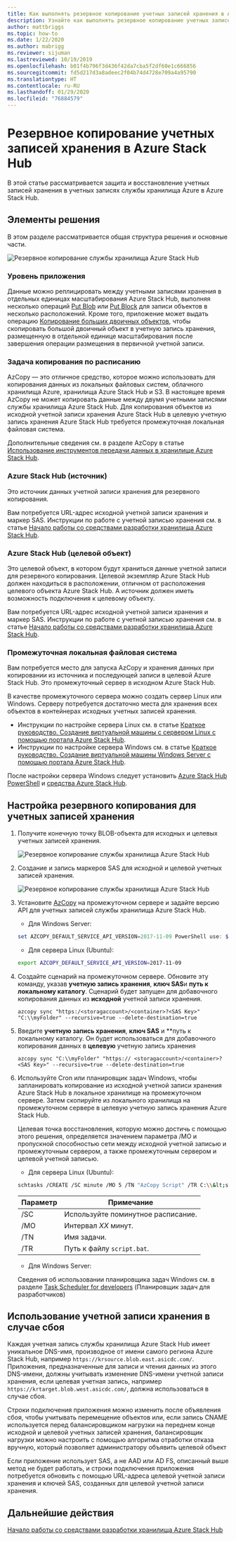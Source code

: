```yaml
---
title: Как выполнять резервное копирование учетных записей хранения в Azure Stack Hub
description: Узнайте как выполнять резервное копирование учетных записей хранения в Azure Stack Hub.
author: mattbriggs
ms.topic: how-to
ms.date: 1/22/2020
ms.author: mabrigg
ms.reviewer: sijuman
ms.lastreviewed: 10/19/2019
ms.openlocfilehash: b01f4b796f3d436f42da7cba5f2df60e1c666856
ms.sourcegitcommit: fd5d217d3a8adeec2f04b74d4728e709a4a95790
ms.translationtype: HT
ms.contentlocale: ru-RU
ms.lasthandoff: 01/29/2020
ms.locfileid: "76884579"
---
```

# <a name="back-up-your-storage-accounts-on-azure-stack-hub"></a>Резервное копирование учетных записей хранения в Azure Stack Hub

В этой статье рассматривается защита и восстановление учетных записей хранения в учетных записях службы хранилища Azure в Azure Stack Hub.

## <a name="elements-of-the-solution"></a>Элементы решения

В этом разделе рассматривается общая структура решения и основные части.

![Резервное копирование службы хранилища Azure Stack Hub](./media/azure-stack-network-howto-backup-storage/azure-stack-storage-backup.png)

### <a name="application-layer"></a>Уровень приложения

Данные можно реплицировать между учетными записями хранения в отдельных единицах масштабирования Azure Stack Hub, выполняя несколько операций [Put Blob](https://docs.microsoft.com/rest/api/storageservices/put-blob) или [Put Block](https://docs.microsoft.com/rest/api/storageservices/put-block) для записи объектов в несколько расположений. Кроме того, приложение может выдать операцию [Копирование больших двоичных объектов](https://docs.microsoft.com/rest/api/storageservices/copy-blob), чтобы скопировать большой двоичный объект в учетную запись хранения, размещенную в отдельной единице масштабирования после завершения операции размещения в первичной учетной записи.

### <a name="scheduled-copy-task"></a>Задача копирования по расписанию

AzCopy — это отличное средство, которое можно использовать для копирования данных из локальных файловых систем, облачного хранилища Azure, хранилища Azure Stack Hub и S3. В настоящее время AzCopy не может копировать данные между двумя учетными записями службы хранилища Azure Stack Hub. Для копирования объектов из исходной учетной записи хранения Azure Stack Hub в целевую учетную запись хранения Azure Stack Hub требуется промежуточная локальная файловая система.

Дополнительные сведения см. в разделе AzCopy в статье [Использование инструментов передачи данных в хранилище Azure Stack Hub](https://docs.microsoft.com/azure-stack/user/azure-stack-storage-transfer?view=azs-1908#azcopy).

### <a name="azure-stack-hub-source"></a>Azure Stack Hub (источник)

Это источник данных учетной записи хранения для резервного копирования.

Вам потребуется URL-адрес исходной учетной записи хранения и маркер SAS. Инструкции по работе с учетной записью хранения см. в статье [Начало работы со средствами разработки хранилища Azure Stack Hub](azure-stack-storage-dev.md).

### <a name="azure-stack-hub-target"></a>Azure Stack Hub (целевой объект)

Это целевой объект, в котором будут храниться данные учетной записи для резервного копирования. Целевой экземпляр Azure Stack Hub должен находиться в расположении, отличном от расположения целевого объекта Azure Stack Hub. А источник должен иметь возможность подключения к целевому объекту.

Вам потребуется URL-адрес исходной учетной записи хранения и маркер SAS. Инструкции по работе с учетной записью хранения см. в статье [Начало работы со средствами разработки хранилища Azure Stack Hub](azure-stack-storage-dev.md).

### <a name="intermediary-local-filesystem"></a>Промежуточная локальная файловая система

Вам потребуется место для запуска AzCopy и хранения данных при копировании из источника и последующей записи в целевой Azure Stack Hub. Это промежуточный сервер в исходном Azure Stack Hub.

В качестве промежуточного сервера можно создать сервер Linux или Windows. Серверу потребуется достаточно места для хранения всех объектов в контейнерах исходных учетных записей хранения.
- Инструкции по настройке сервера Linux см. в статье [Краткое руководство. Создание виртуальной машины с сервером Linux с помощью портала Azure Stack Hub](azure-stack-quick-linux-portal.md).  
- Инструкции по настройке сервера Windows см. в статье [Краткое руководство. Создание виртуальной машины Windows Server с помощью портала Azure Stack Hub](azure-stack-quick-windows-portal.md).  

После настройки сервера Windows следует установить [Azure Stack Hub PowerShell](https://docs.microsoft.com/azure-stack/operator/azure-stack-powershell-install?toc=https%3A%2F%2Fdocs.microsoft.com%2FFazure-stack%2Fuser%2FTOC.json&bc=https%3A%2F%2Fdocs.microsoft.com%2FFazure-stack%2Fbreadcrumb%2Ftoc.json) и [средства Azure Stack Hub](https://docs.microsoft.com/azure-stack/operator/azure-stack-powershell-download?toc=https%3A%2F%2Fdocs.microsoft.com%2FFazure-stack%2Fuser%2FTOC.json&bc=https%3A%2F%2Fdocs.microsoft.com%2FFazure-stack%2Fbreadcrumb%2Ftoc.json).

## <a name="set-up-backup-for-storage-accounts"></a>Настройка резервного копирования для учетных записей хранения

1. Получите конечную точку BLOB-объекта для исходных и целевых учетных записей хранения.

    ![Резервное копирование службы хранилища Azure Stack Hub](./media/azure-stack-network-howto-backup-storage/back-up-step1.png)

2. Создание и запись маркеров SAS для исходной и целевой учетных записей хранения.

    ![Резервное копирование службы хранилища Azure Stack Hub](./media/azure-stack-network-howto-backup-storage/back-up-step2.png)

3. Установите [AzCopy](https://github.com/Azure/azure-storage-azcopy) на промежуточном сервере и задайте версию API для учетных записей службы хранилища Azure Stack Hub.

    - Для Windows Server:

    ```PowerShell  
    set AZCOPY_DEFAULT_SERVICE_API_VERSION=2017-11-09 PowerShell use: $env:AZCOPY_DEFAULT_SERVICE_API_VERSION="2017-11-09"
    ```

    - Для сервера Linux (Ubuntu):

    ```bash  
    export AZCOPY_DEFAULT_SERVICE_API_VERSION=2017-11-09
    ```

4. Создайте сценарий на промежуточном сервере. Обновите эту команду, указав **учетную запись хранения**, **ключ SAS**и **путь к локальному каталогу**. Сценарий будет запущен для добавочного копирования данных из **исходной** учетной записи хранения.

    ```
    azcopy sync "https:/<storagaccount>/<container>?<SAS Key>" "C:\\myFolder" --recursive=true --delete-destination=true
    ```

5.  Введите **учетную запись хранения**, **ключ SAS** и **путь к локальному каталогу.  Он будет использоваться для добавочного копирования данных в **целевую** учетную запись хранения
    
    ```
    azcopy sync "C:\\myFolder" "https:// <storagaccount>/<container>?<SAS Key>" --recursive=true --delete-destination=true
    ```

6.  Используйте Cron или планировщик задач Windows, чтобы запланировать копирование из исходной учетной записи хранения Azure Stack Hub в локальное хранилище на промежуточном сервере. Затем скопируйте из локального хранилища на промежуточном сервере в целевую учетную запись хранения Azure Stack Hub.

    Целевая точка восстановления, которую можно достичь с помощью этого решения, определяется значением параметра /MO и пропускной способностью сети между исходной учетной записью и промежуточным сервером, а также промежуточным сервером и целевой учетной записью.

    - Для сервера Linux (Ubuntu):

    ```bash  
    schtasks /CREATE /SC minute /MO 5 /TN "AzCopy Script" /TR C:\\&lt;script name>.bat
    ```

    | Параметр | Примечание | 
    | ---- | ---- |
    | /SC | Используйте поминутное расписание. |
    | /MO | Интервал *XX* минут. |
    | /TN | Имя задачи. |
    | /TR | Путь к файлу `script.bat`. |


    - Для Windows Server:

    Сведения об использовании планировщика задач Windows см. в разделе [Task Scheduler for developers](https://docs.microsoft.com/windows/win32/taskschd/task-scheduler-start-page) (Планировщик задач для разработчиков)
    

## <a name="use-your-storage-account-in-a-disaster"></a>Использование учетной записи хранения в случае сбоя

Каждая учетная запись службы хранилища Azure Stack Hub имеет уникальное DNS-имя, производное от имени самого региона Azure Stack Hub, например `https://krsource.blob.east.asicdc.com/`. Приложения, предназначенные для записи и чтения данных из этого DNS-имени, должны учитывать изменение DNS-имени учетной записи хранения, если целевая учетная запись, например `https://krtarget.blob.west.asicdc.com/`, должна использоваться в случае сбоя.

Строки подключения приложения можно изменить после объявления сбоя, чтобы учитывать перемещение объектов или, если запись CNAME используется перед балансировщиком нагрузки на переднем конце исходной и целевой учетных записей хранения, балансировщик нагрузки можно настроить с помощью алгоритма отработки отказа вручную, который позволяет администратору объявить целевой объект

Если приложение использует SAS, а не AAD или AD FS, описанный выше метод не будет работать, и строки подключения приложения потребуется обновить с помощью URL-адреса целевой учетной записи хранения и ключей SAS, созданных для целевой учетной записи хранения.

## <a name="next-steps"></a>Дальнейшие действия

[Начало работы со средствами разработки хранилища Azure Stack Hub](azure-stack-storage-dev.md)